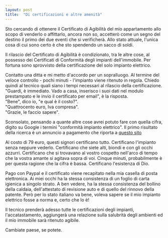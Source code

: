 ```yaml
---
layout: post
title:  "Di certificazioni e altre amenità"
---
```

Sto cercando di ottenere il Certificato di Agibilità del mio appartamento allo scopo di venderlo o affittarlo, ancora non so, accetterò come un segno del destino
il primo dei due eventi che si verificherà. Allo stato attuale, l'unica cosa di cui sono certo è che sto spendendo un sacco di soldi.  

Il rilascio del Certificato di Agibilità è condizionato, tra le altre cose, al possesso dei Certificati di Conformità degli impianti dell'immobile.
Per fortuna sono sprovvisto della certificazione del solo impianto elettrico.

Contatto una ditta e mi metto d'accordo per un sopralluogo. Al termine del veloce controllo - pochi minuti - l'impianto viene ritenuto in regola.
Chiedo quindi al tecnico quali siano i tempi necessari al rilascio della certificazione.  
"Guardi, è immediato. Vado a casa, inserisco i suoi dati nel modulo prestampato e le invio il certificato per email", è la risposta.   
"Bene", dico io, "e qual è il costo?".  
"Quattrocento euro, Iva compresa".  
"Grazie, le faccio sapere".

Sconsolato, pensando a quante altre cose avrei potuto fare con quella cifra, digito su Google i termini "conformità impianto elettrico".
Il primo risultato della ricerca è un annuncio a pagamento che riporta a <a href="https://goo.gl/bDjQh6" target="_blank">questo sito</a>

Al costo di 79 euro, questi signori certificano tutto. Certificano l'impianto senza neppure vederlo. Certificano che siete alti, biondi e con gli occhi azzurri. 
Certificano che si trovavano al vostro cospetto nell'arco di tempo che la vostra amante si agitava sopra di voi. Cinque minuti, probabilmente è per questa ragione
che la cifra è bassa. Certificano l'esistenza di Dio.

Pago con Paypal e il certificato viene recapitato nella mia casella di posta elettronica. Ai miei occhi ha la stessa consistenza di un foglio di carta igienica a singolo strato.
A ben vedere, ha la stessa consistenza del bollino della caldaia, dell'attestato di revisione auto e di quello del rinnovo della patente. Però per lo stato italiano va bene, 
voleva sapere se il mio impianto elettrico fosse a norma e, certo che lo è!

Il tecnico prenderà adesso tutte le certificazioni degli impianti, l'accatastamento, aggiungerà una relazione sulla salubrità degli ambienti ed il mio immobile sarà ritenuto agibile.

Cambiate paese, se potete.




